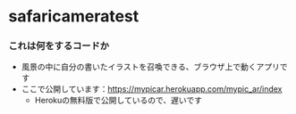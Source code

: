 # safaricameratest

### これは何をするコードか
- 風景の中に自分の書いたイラストを召喚できる、ブラウザ上で動くアプリです
- ここで公開しています：https://mypicar.herokuapp.com/mypic_ar/index
  - Herokuの無料版で公開しているので、遅いです
